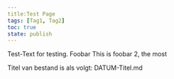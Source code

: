 ```yaml
---
title:Test Page
tags: [Tag1, Tag2]
toc: true
state: publish
---
```

Test-Text for testing. Foobar
This is foobar 2, the most 


Titel van bestand is als volgt: DATUM-Titel.md
